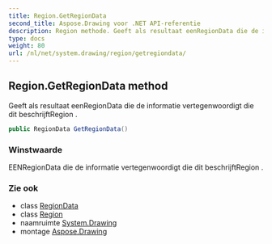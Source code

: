 ```yaml
---
title: Region.GetRegionData
second_title: Aspose.Drawing voor .NET API-referentie
description: Region methode. Geeft als resultaat eenRegionData die de informatie vertegenwoordigt die dit beschrijftRegion .
type: docs
weight: 80
url: /nl/net/system.drawing/region/getregiondata/
---
```

## Region.GetRegionData method

Geeft als resultaat eenRegionData die de informatie vertegenwoordigt die dit beschrijftRegion .

```csharp
public RegionData GetRegionData()
```

### Winstwaarde

EENRegionData die de informatie vertegenwoordigt die dit beschrijftRegion .

### Zie ook

* class [RegionData](../../../system.drawing.drawing2d/regiondata/)
* class [Region](../)
* naamruimte [System.Drawing](../../region/)
* montage [Aspose.Drawing](../../../)


